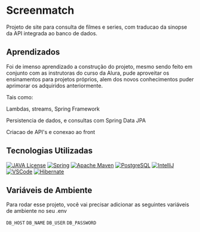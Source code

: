 
# Screenmatch

Projeto de site para consulta de filmes e series, com traducao da sinopse da API integrada ao banco de dados.


## Aprendizados

Foi de imenso aprendizado a construção do projeto, mesmo sendo feito em conjunto com as instrutoras do curso da Alura, pude aproveitar os ensinamentos para projetos próprios, alem dos novos conhecimentos puder aprimorar os adquiridos anteriormente.

Tais como:

Lambdas, streams, Spring Framework

Persistencia de dados, e consultas com Spring Data JPA

Criacao de API's e conexao ao front


## Tecnologias Utilizadas
[![JAVA License](https://img.shields.io/badge/Java-ED8B00?style=for-the-badge&logo=openjdk&logoColor=white)](https://www.oracle.com/br/java/technologies/downloads/)
[![Spring](https://img.shields.io/badge/Spring-6DB33F?style=for-the-badge&logo=spring&logoColor=white
)](https://spring.io/projects/spring-framework)
[![Apache Maven](https://img.shields.io/badge/apache_maven-C71A36?style=for-the-badge&logo=apachemaven&logoColor=white
)](https://maven.apache.org/)
[![PostgreSQL](https://img.shields.io/badge/PostgreSQL-316192?style=for-the-badge&logo=postgresql&logoColor=white)](https://www.postgresql.org/)
[![IntelliJ](https://img.shields.io/badge/IntelliJ_IDEA-000000.svg?style=for-the-badge&logo=intellij-idea&logoColor=white)](https://www.jetbrains.com/pt-br/idea/)
[![VSCode](https://img.shields.io/badge/VSCode-0078D4?style=for-the-badge&logo=visual%20studio%20code&logoColor=white)](https://code.visualstudio.com/)
[![Hibernate](https://img.shields.io/badge/Hibernate-59666C?style=for-the-badge&logo=Hibernate&logoColor=white)](https://hibernate.org/)


## Variáveis de Ambiente

Para rodar esse projeto, você vai precisar adicionar as seguintes variáveis de ambiente no seu .env

`DB_HOST`
`DB_NAME`
`DB_USER`
`DB_PASSWORD`

